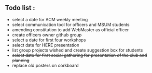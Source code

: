Todo list :
-----------

+  select a date for ACM weekly meeting
+  select communication tool for officers and MSUM students
+  amending constitution to add WebMaster as official officer
+  create officers owner github group
+  select a date for first four workshops
+  select date for HERE presentation
+  list group projects wished and create suggestion box for students
+  ~~select date for first social gathering for presentation of the club and planning~~
+  replace old posters on corkboard

